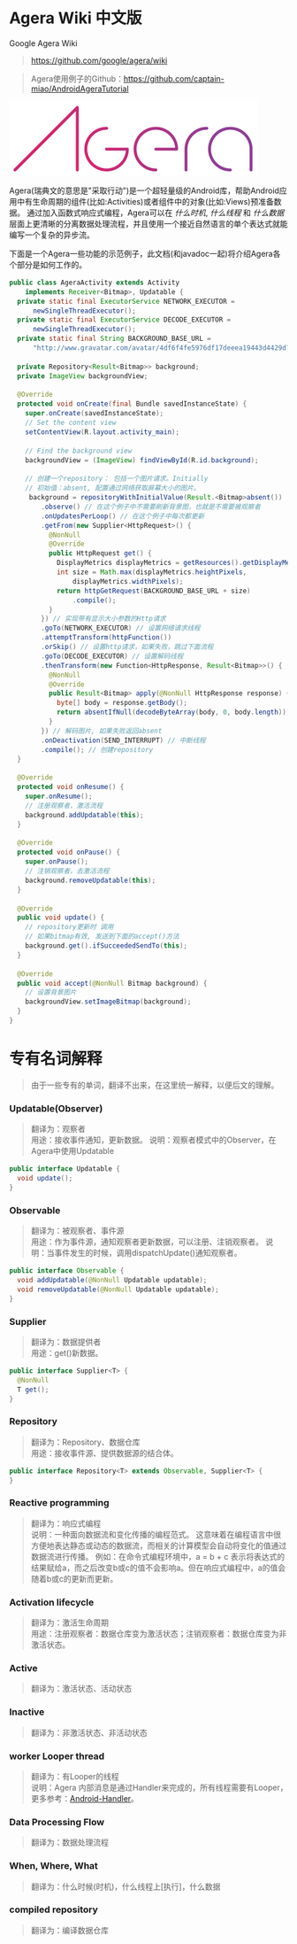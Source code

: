 # Agera Wiki 中文版  

Google Agera Wiki  

> https://github.com/google/agera/wiki

> Agera使用例子的Github：https://github.com/captain-miao/AndroidAgeraTutorial

![Agera](images/agera.png)

Agera(瑞典文的意思是"采取行动")是一个超轻量级的Android库，帮助Android应用中有生命周期的组件(比如:Activities)或者组件中的对象(比如:Views)预准备数据。 
通过加入函数式响应式编程，Agera可以在 _什么时机_, _什么线程_ 和 _什么数据_ 层面上更清晰的分离数据处理流程，并且使用一个接近自然语言的单个表达式就能编写一个复杂的异步流。

下面是一个Agera一些功能的示范例子，此文档(和javadoc一起)将介绍Agera各个部分是如何工作的。

```java
public class AgeraActivity extends Activity
    implements Receiver<Bitmap>, Updatable {
  private static final ExecutorService NETWORK_EXECUTOR =
      newSingleThreadExecutor();
  private static final ExecutorService DECODE_EXECUTOR =
      newSingleThreadExecutor();
  private static final String BACKGROUND_BASE_URL =
      "http://www.gravatar.com/avatar/4df6f4fe5976df17deeea19443d4429d?s=";

  private Repository<Result<Bitmap>> background;
  private ImageView backgroundView;

  @Override
  protected void onCreate(final Bundle savedInstanceState) {
    super.onCreate(savedInstanceState);
    // Set the content view
    setContentView(R.layout.activity_main);

    // Find the background view
    backgroundView = (ImageView) findViewById(R.id.background);

    // 创建一个repository： 包括一个图片请求。Initially
    // 初始值：absent, 配置通过网络获取屏幕大小的图片。
     background = repositoryWithInitialValue(Result.<Bitmap>absent())
        .observe() // 在这个例子中不需要刷新背景图，也就是不需要被观察者
        .onUpdatesPerLoop() // 在这个例子中每次都更新
        .getFrom(new Supplier<HttpRequest>() {
          @NonNull
          @Override
          public HttpRequest get() {
            DisplayMetrics displayMetrics = getResources().getDisplayMetrics();
            int size = Math.max(displayMetrics.heightPixels,
                displayMetrics.widthPixels);
            return httpGetRequest(BACKGROUND_BASE_URL + size)
                .compile();
          }
        }) // 实现带有显示大小参数的Http请求
        .goTo(NETWORK_EXECUTOR) // 设置网络请求线程
        .attemptTransform(httpFunction())
        .orSkip() // 设置http请求，如果失败，跳过下面流程
        .goTo(DECODE_EXECUTOR) // 设置解码线程
        .thenTransform(new Function<HttpResponse, Result<Bitmap>>() {
          @NonNull
          @Override
          public Result<Bitmap> apply(@NonNull HttpResponse response) {
            byte[] body = response.getBody();
            return absentIfNull(decodeByteArray(body, 0, body.length));
          }
        }) // 解码图片, 如果失败返回absent
        .onDeactivation(SEND_INTERRUPT) // 中断线程
        .compile(); // 创建repository
  }

  @Override
  protected void onResume() {
    super.onResume();
    // 注册观察者，激活流程
    background.addUpdatable(this);
  }

  @Override
  protected void onPause() {
    super.onPause();
    // 注销观察者，去激活流程
    background.removeUpdatable(this);
  }

  @Override
  public void update() {
    // repository更新时 调用
    // 如果bitmap有效, 发送到下面的accept()方法
    background.get().ifSucceededSendTo(this);
  }

  @Override
  public void accept(@NonNull Bitmap background) {
    // 设置背景图片
    backgroundView.setImageBitmap(background);
  }
}
```

# 专有名词解释
> 由于一些专有的单词，翻译不出来，在这里统一解释，以便后文的理解。

### Updatable(Observer)
> 翻译为：观察者  
用途：接收事件通知，更新数据。
说明：观察者模式中的Observer，在Agera中使用Updatable  

```java
public interface Updatable {
  void update();
}
```

### Observable
> 翻译为：被观察者、事件源  
用途：作为事件源，通知观察者更新数据，可以注册、注销观察者。
说明：当事件发生的时候，调用dispatchUpdate()通知观察者。

```java
public interface Observable {
  void addUpdatable(@NonNull Updatable updatable);
  void removeUpdatable(@NonNull Updatable updatable);
}
```

### Supplier
> 翻译为：数据提供者  
用途：get()新数据。

```java
public interface Supplier<T> {
  @NonNull
  T get();
}
```

### Repository
> 翻译为：Repository、数据仓库  
用途：接收事件源、提供数据源的结合体。

```java
public interface Repository<T> extends Observable, Supplier<T> {
}
```

### Reactive programming
> 翻译为：响应式编程  
说明：一种面向数据流和变化传播的编程范式。
这意味着在编程语言中很方便地表达静态或动态的数据流，而相关的计算模型会自动将变化的值通过数据流进行传播。
例如：在命令式编程环境中，a = b + c 表示将表达式的结果赋给a，而之后改变b或c的值不会影响a。但在响应式编程中，a的值会随着b或c的更新而更新。

### Activation lifecycle
> 翻译为：激活生命周期  
用途：注册观察者：数据仓库变为激活状态；注销观察者：数据仓库变为非激活状态。

### Active
> 翻译为：激活状态、活动状态    

### Inactive
> 翻译为：非激活状态、非活动状态     

### worker Looper thread
> 翻译为：有Looper的线程  
说明：Agera 内部消息是通过Handler来完成的，所有线程需要有Looper，
更多参考：[Android-Handler](https://github.com/captain-miao/AndroidMultithreadingTutorial/wiki/3.-Android-Handler)。 

### Data Processing Flow
> 翻译为：数据处理流程      

### When, Where, What
> 翻译为：什么时候(时机)，什么线程上[执行]，什么数据       

### compiled repository
> 翻译为：编译数据仓库    
